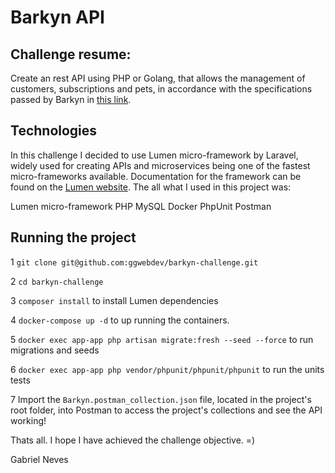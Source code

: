 # Barkyn API

## Challenge resume:
Create an rest API using PHP or Golang, that allows the management of customers, subscriptions and pets, in accordance with the specifications passed by Barkyn in [this link](https://gist.github.com/barkyndev/3048763d21f80a3b6355f10ee7510b6a).



## Technologies
In this challenge I decided to use Lumen micro-framework by Laravel, widely used for creating APIs and microservices being one of the fastest micro-frameworks available. Documentation for the framework can be found on the [Lumen website](https://lumen.laravel.com/docs). The all what I used in this project was:

Lumen micro-framework PHP
MySQL
Docker
PhpUnit
Postman

## Running the project

1 ```git clone git@github.com:ggwebdev/barkyn-challenge.git```

2 ```cd barkyn-challenge```

3 ```composer install``` to install Lumen dependencies

4 ```docker-compose up -d``` to up running the containers.

5 ```docker exec app-app php artisan migrate:fresh --seed --force``` to run migrations and seeds

6 ```docker exec app-app php vendor/phpunit/phpunit/phpunit``` to run the units tests

7 Import the ```Barkyn.postman_collection.json``` file, located in the project's root folder, into Postman to access the project's collections and see the API working!


Thats all. I hope I have achieved the challenge objective. =)

Gabriel Neves
